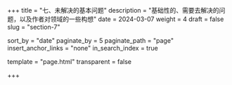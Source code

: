 +++
title = "七、未解决的基本问题"
description = "基础性的、需要去解决的问题，以及作者对领域的一些构想"
date = 2024-03-07
weight = 4
draft = false
slug = "section-7"

sort_by = "date"
paginate_by = 5
paginate_path = "page"
insert_anchor_links = "none"
in_search_index = true

template = "page.html"
transparent = false

+++

